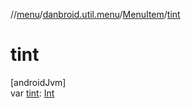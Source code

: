 //[menu](../../../index.md)/[danbroid.util.menu](../index.md)/[MenuItem](index.md)/[tint](tint.md)

# tint

[androidJvm]\
var [tint](tint.md): [Int](https://kotlinlang.org/api/latest/jvm/stdlib/kotlin/-int/index.html)
